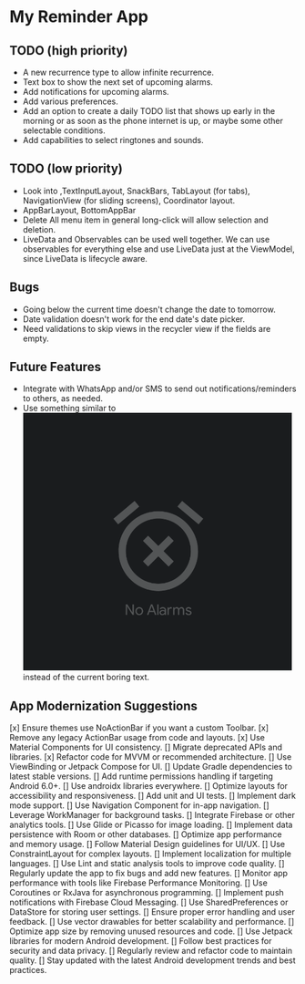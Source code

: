 # My Reminder App

## TODO (high priority)

* A new recurrence type to allow infinite recurrence.
* Text box to show the next set of upcoming alarms.
* Add notifications for upcoming alarms. 
* Add various preferences.
* Add an option to create a daily TODO list that shows up early in the morning or as soon as the phone internet is up, or maybe some other selectable conditions.
* Add capabilities to select ringtones and sounds.

## TODO (low priority)

* Look into ,TextInputLayout, SnackBars, TabLayout (for tabs), NavigationView (for sliding screens), Coordinator layout.
* AppBarLayout, BottomAppBar
* Delete All menu item in general long-click will allow selection and deletion.
* LiveData and Observables can be used well together. We can use observables for everything else and use LiveData just at the ViewModel, since LiveData is lifecycle aware.

## Bugs

* Going below the current time doesn't change the date to tomorrow.
* Date validation doesn't work for the end date's date picker.
* Need validations to skip views in the recycler view if the fields are empty.

## Future Features

- Integrate with WhatsApp and/or SMS to send out notifications/reminders to others, as needed.
- Use something similar to ![Empty Reminder screen](./resources/empty_reminder_screen.png) instead of the current boring text.

## App Modernization Suggestions

[x] Ensure themes use NoActionBar if you want a custom Toolbar.
[x] Remove any legacy ActionBar usage from code and layouts.
[x] Use Material Components for UI consistency.
[] Migrate deprecated APIs and libraries.
[x] Refactor code for MVVM or recommended architecture.
[] Use ViewBinding or Jetpack Compose for UI.
[] Update Gradle dependencies to latest stable versions.
[] Add runtime permissions handling if targeting Android 6.0+.
[] Use androidx libraries everywhere.
[] Optimize layouts for accessibility and responsiveness.
[] Add unit and UI tests.
[] Implement dark mode support.
[] Use Navigation Component for in-app navigation.
[] Leverage WorkManager for background tasks.
[] Integrate Firebase or other analytics tools.
[] Use Glide or Picasso for image loading.
[] Implement data persistence with Room or other databases.
[] Optimize app performance and memory usage.
[] Follow Material Design guidelines for UI/UX.
[] Use ConstraintLayout for complex layouts.
[] Implement localization for multiple languages.
[] Use Lint and static analysis tools to improve code quality.
[] Regularly update the app to fix bugs and add new features.
[] Monitor app performance with tools like Firebase Performance Monitoring.
[] Use Coroutines or RxJava for asynchronous programming.
[] Implement push notifications with Firebase Cloud Messaging.
[] Use SharedPreferences or DataStore for storing user settings.
[] Ensure proper error handling and user feedback.
[] Use vector drawables for better scalability and performance.
[] Optimize app size by removing unused resources and code.
[] Use Jetpack libraries for modern Android development.
[] Follow best practices for security and data privacy.
[] Regularly review and refactor code to maintain quality.
[] Stay updated with the latest Android development trends and best practices.
